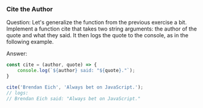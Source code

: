

### Cite the Author

Question: Let's generalize the function from the previous exercise a bit. Implement a function cite that takes two string arguments: the author of the quote and what they said. It then logs the quote to the console, as in the following example.

Answer:

```javascript
const cite = (author, quote) => {
    console.log(`${author} said: "${quote}."`);
}

cite('Brendan Eich', 'Always bet on JavaScript.');
// logs:
// Brendan Eich said: "Always bet on JavaScript."

```